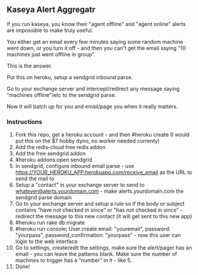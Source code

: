 ## Kaseya Alert Aggregatr ##

If you run kaseya, you know their "agent offline" and "agent online" alerts are impossible to make truly useful.

You either get an email every few minutes saying some random machine went down, or you turn it off - and then you can't get the email saying "10 machines just went offline in group".

This is the answer.

Put this on heroku, setup a sendgrid inbound parse.

Go to your exchange server and intercept/redirect any message saying "machines offline"/etc to the sendgrid parse.

Now it will batch up for you and email/page you when it really matters.


### Instructions ###

1. Fork this repo, get a heroku account - and then #heroku create (I would put this on the $7 hobby dyno, no worker needed currenty)
2. Add the redis-cloud free redis addon
3. Add the free sendgrid addon
4. #heroku addons:open sendgrid 
5. In sendgrid, configure inbound email parse - use https://YOUR_HEROKU_APP.herokuapp.com/receive_email as the URL to send the mail to
6. Setup a "contact" in your exchange server to send to whatever@alerts.yourdomain.com - make alerts.yourdomain.com the sendgrid parse domain
6. Go to your exchange server and setup a rule so if the body or subject contains "have not checked in since" or "has not checked in since" - redirect the message to this new contact (it will get sent to this new app)
7. #heroku run rake db:migrate
8. #heroku run console; User.create email: "youremail", password: "yourpass", password_confirmation: "yourpass" - now this user can login to the web interface
9. Go to settings, create/edit the settings, make sure the alert/pager has an email - you can leave the patterns blank. Make sure the number of machines to trigger has a "number" in it - like 5.
10. Done!


